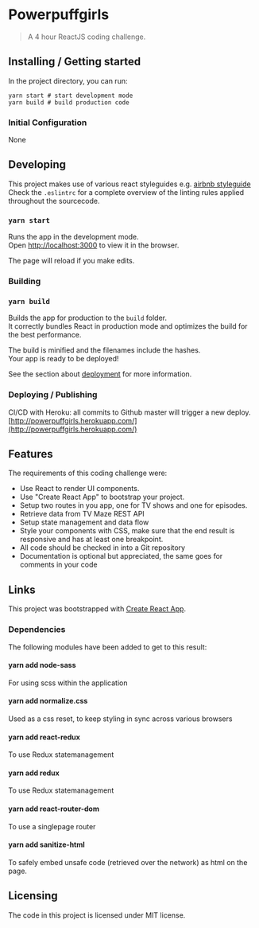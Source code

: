 # Powerpuffgirls
> A 4 hour ReactJS coding challenge.

## Installing / Getting started
In the project directory, you can run:

```shell
yarn start # start development mode
yarn build # build production code
```

### Initial Configuration

None

## Developing

This project makes use of various react styleguides e.g. [airbnb styleguide](https://github.com/airbnb/javascript/tree/master/react)
Check the `.eslintrc` for a complete overview of the linting rules applied throughout the sourcecode.


### `yarn start`

Runs the app in the development mode.<br />
Open [http://localhost:3000](http://localhost:3000) to view it in the browser.

The page will reload if you make edits.


### Building

### `yarn build`

Builds the app for production to the `build` folder.<br />
It correctly bundles React in production mode and optimizes the build for the best performance.

The build is minified and the filenames include the hashes.<br />
Your app is ready to be deployed!

See the section about [deployment](https://facebook.github.io/create-react-app/docs/deployment) for more information.

### Deploying / Publishing

CI/CD with Heroku: all commits to Github master will trigger a new deploy.
[http://powerpuffgirls.herokuapp.com/](http://powerpuffgirls.herokuapp.com/)

## Features

The requirements of this coding challenge were:
- Use React to render UI components.
- Use "Create React App" to bootstrap your project.
- Setup two routes in you app, one for TV shows and one for episodes.
- Retrieve data from TV Maze REST API
- Setup state management and data flow
- Style your components with CSS, make sure that the end result is responsive and has at least
one breakpoint.
- All code should be checked in into a Git repository
- Documentation is optional but appreciated, the same goes for comments in your code

## Links

This project was bootstrapped with [Create React App](https://github.com/facebook/create-react-app).

### Dependencies
The following modules have been added to get to this result:

#### yarn add node-sass
For using scss within the application
#### yarn add normalize.css
Used as a css reset, to keep styling in sync across various browsers
#### yarn add react-redux
To use Redux statemanagement
#### yarn add redux
To use Redux statemanagement
#### yarn add react-router-dom
To use a singlepage router
#### yarn add sanitize-html
To safely embed unsafe code (retrieved over the network) as html on the page.

## Licensing
The code in this project is licensed under MIT license.